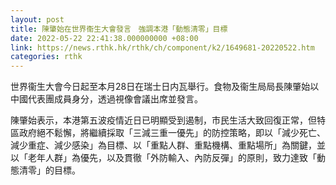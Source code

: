 ```yaml
---
layout: post
title: 陳肇始在世界衞生大會發言　強調本港「動態清零」目標
date: 2022-05-22 22:41:38.000000000 +08:00
link: https://news.rthk.hk/rthk/ch/component/k2/1649681-20220522.htm
categories: rthk
---
```


世界衞生大會今日起至本月28日在瑞士日内瓦舉行。食物及衞生局局長陳肇始以中國代表團成員身分，透過視像會議出席並發言。 

陳肇始表示，本港第五波疫情近日已明顯受到遏制，市民生活大致回復正常，但特區政府絕不鬆懈，將繼續採取「三減三重一優先」的防控策略，即以「減少死亡、減少重症、減少感染」為目標、以「重點人群、重點機構、重點場所」為關鍵，並以「老年人群」為優先，以及貫徹「外防輸入、內防反彈」的原則，致力達致「動態清零」的目標。
